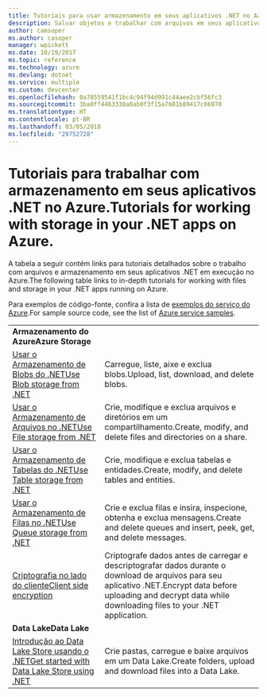 ```yaml
---
title: Tutoriais para usar armazenamento em seus aplicativos .NET no Azure
description: Salvar objetos e trabalhar com arquivos em seus aplicativos .NET em execução no Azure
author: camsoper
ms.author: casoper
manager: wpickett
ms.date: 10/19/2017
ms.topic: reference
ms.technology: azure
ms.devlang: dotnet
ms.service: multiple
ms.custom: devcenter
ms.openlocfilehash: 0a78559541f1bc4c94f94d991c44aee2cbf56fc3
ms.sourcegitcommit: 3ba0ff4463338a0ab0f3f15a7601b89417c06970
ms.translationtype: HT
ms.contentlocale: pt-BR
ms.lasthandoff: 03/05/2018
ms.locfileid: "29752728"
---
```

# <a name="tutorials-for-working-with-storage-in-your-net-apps-on-azure"></a><span data-ttu-id="8f1f8-103">Tutoriais para trabalhar com armazenamento em seus aplicativos .NET no Azure.</span><span class="sxs-lookup"><span data-stu-id="8f1f8-103">Tutorials for working with storage in your .NET apps on Azure.</span></span>

<span data-ttu-id="8f1f8-104">A tabela a seguir contém links para tutoriais detalhados sobre o trabalho com arquivos e armazenamento em seus aplicativos .NET em execução no Azure.</span><span class="sxs-lookup"><span data-stu-id="8f1f8-104">The following table links to in-depth tutorials for working with files and storage in your .NET apps running on Azure.</span></span>

<span data-ttu-id="8f1f8-105">Para exemplos de código-fonte, confira a lista de [exemplos do serviço do Azure](https://azure.microsoft.com/resources/samples/?platform=dotnet).</span><span class="sxs-lookup"><span data-stu-id="8f1f8-105">For sample source code, see the list of [Azure service samples](https://azure.microsoft.com/resources/samples/?platform=dotnet).</span></span>

| | |
|---|---|
| <span data-ttu-id="8f1f8-106">**Armazenamento do Azure**</span><span class="sxs-lookup"><span data-stu-id="8f1f8-106">**Azure Storage**</span></span> ||
| <span data-ttu-id="8f1f8-107">[Usar o Armazenamento de Blobs do .NET][1]</span><span class="sxs-lookup"><span data-stu-id="8f1f8-107">[Use Blob storage from .NET][1]</span></span> | <span data-ttu-id="8f1f8-108">Carregue, liste, aixe e exclua blobs.</span><span class="sxs-lookup"><span data-stu-id="8f1f8-108">Upload, list, download, and delete blobs.</span></span> |
| <span data-ttu-id="8f1f8-109">[Usar o Armazenamento de Arquivos no .NET][4]</span><span class="sxs-lookup"><span data-stu-id="8f1f8-109">[Use File storage from .NET][4]</span></span> | <span data-ttu-id="8f1f8-110">Crie, modifique e exclua arquivos e diretórios em um compartilhamento.</span><span class="sxs-lookup"><span data-stu-id="8f1f8-110">Create, modify, and delete files and directories on a share.</span></span> | 
| <span data-ttu-id="8f1f8-111">[Usar o Armazenamento de Tabelas do .NET][3]</span><span class="sxs-lookup"><span data-stu-id="8f1f8-111">[Use Table storage from .NET][3]</span></span> | <span data-ttu-id="8f1f8-112">Crie, modifique e exclua tabelas e entidades.</span><span class="sxs-lookup"><span data-stu-id="8f1f8-112">Create, modify, and delete tables and entities.</span></span> |
| <span data-ttu-id="8f1f8-113">[Usar o Armazenamento de Filas no .NET][2]</span><span class="sxs-lookup"><span data-stu-id="8f1f8-113">[Use Queue storage from .NET][2]</span></span> | <span data-ttu-id="8f1f8-114">Crie e exclua filas e insira, inspecione, obtenha e exclua mensagens.</span><span class="sxs-lookup"><span data-stu-id="8f1f8-114">Create and delete queues and insert, peek, get, and delete messages.</span></span> |
| <span data-ttu-id="8f1f8-115">[Criptografia no lado do cliente][5]</span><span class="sxs-lookup"><span data-stu-id="8f1f8-115">[Client side encryption][5]</span></span> | <span data-ttu-id="8f1f8-116">Criptografe dados antes de carregar e descriptografar dados durante o download de arquivos para seu aplicativo .NET.</span><span class="sxs-lookup"><span data-stu-id="8f1f8-116">Encrypt data before uploading and decrypt data while downloading files to your .NET application.</span></span> 
|<span data-ttu-id="8f1f8-117">**Data Lake**</span><span class="sxs-lookup"><span data-stu-id="8f1f8-117">**Data Lake**</span></span>||
| <span data-ttu-id="8f1f8-118">[Introdução ao Data Lake Store usando o .NET][6]</span><span class="sxs-lookup"><span data-stu-id="8f1f8-118">[Get started with Data Lake Store using .NET][6]</span></span> | <span data-ttu-id="8f1f8-119">Crie pastas, carregue e baixe arquivos em um Data Lake.</span><span class="sxs-lookup"><span data-stu-id="8f1f8-119">Create folders, upload and download files into a Data Lake.</span></span> | 

[1]: /azure/storage/storage-dotnet-how-to-use-blobs
[2]: /azure/storage/storage-dotnet-how-to-use-queues
[3]: /azure/storage/storage-dotnet-how-to-use-tables
[4]: /azure/storage/storage-dotnet-how-to-use-files
[5]: /azure/storage/storage-client-side-encryption
[6]: /azure/data-lake-store/data-lake-store-get-started-net-sdk